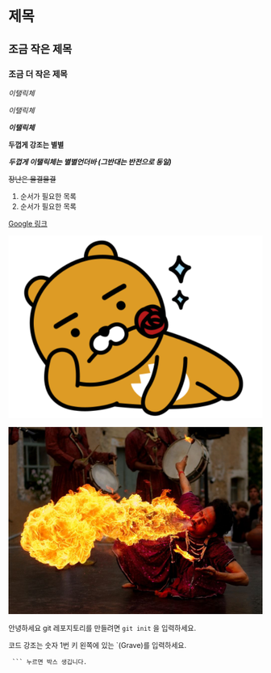 # 제목

## 조금 작은 제목

### 조금 더 작은 제목

*이탤릭체*

_이탤릭체_

**_이탤릭체_**

**두껍게 강조는 별별**

**_두껍게 이탤릭체는 별별언더바 (그반대는 반전으로 동일)_**

~~장난은 물결물결~~

1. 순서가 필요한 목록
2. 순서가 필요한 목록



[Google 링크]([https://google.com](https://google.com/))



![jpg](markdown.assets/1VE5F3W5WP_18.png)

![jpg2](markdown.assets/5.jpeg)



안녕하세요 git 레포지토리를 만들려면 `git init` 을 입력하세요.

코드 강조는  숫자 1번 키 왼쪽에 있는 `(Grave)를 입력하세요.



``` 
 ``` 누르면 박스 생깁니다.

```




